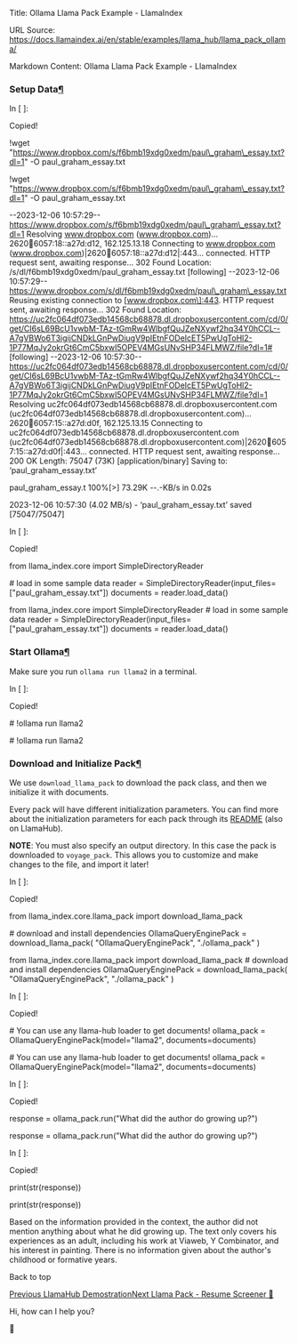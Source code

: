 Title: Ollama Llama Pack Example - LlamaIndex

URL Source: https://docs.llamaindex.ai/en/stable/examples/llama_hub/llama_pack_ollama/

Markdown Content:
Ollama Llama Pack Example - LlamaIndex


### Setup Data[¶](https://docs.llamaindex.ai/en/stable/examples/llama_hub/llama_pack_ollama/#setup-data)

In \[ \]:

Copied!

!wget "https://www.dropbox.com/s/f6bmb19xdg0xedm/paul\_graham\_essay.txt?dl=1" \-O paul\_graham\_essay.txt

!wget "https://www.dropbox.com/s/f6bmb19xdg0xedm/paul\_graham\_essay.txt?dl=1" -O paul\_graham\_essay.txt

\--2023-12-06 10:57:29--  https://www.dropbox.com/s/f6bmb19xdg0xedm/paul\_graham\_essay.txt?dl=1
Resolving www.dropbox.com (www.dropbox.com)... 2620:100:6057:18::a27d:d12, 162.125.13.18
Connecting to www.dropbox.com (www.dropbox.com)|2620:100:6057:18::a27d:d12|:443... connected.
HTTP request sent, awaiting response... 302 Found
Location: /s/dl/f6bmb19xdg0xedm/paul\_graham\_essay.txt \[following\]
--2023-12-06 10:57:29--  https://www.dropbox.com/s/dl/f6bmb19xdg0xedm/paul\_graham\_essay.txt
Reusing existing connection to \[www.dropbox.com\]:443.
HTTP request sent, awaiting response... 302 Found
Location: https://uc2fc064df073edb14568cb68878.dl.dropboxusercontent.com/cd/0/get/CI6sL69BcU1vwbM-TAz-tGmRw4WlbgfQuJZeNXywf2hq34Y0hCCL--A7gVBWo6T3igijCNDkLGnPwDiugV9pIEtnFODeIcET5PwUgToHl2-1P77MqJy2okrGt6CmC5bxwI5OPEV4MGsUNvSHP34FLMWZ/file?dl=1# \[following\]
--2023-12-06 10:57:30--  https://uc2fc064df073edb14568cb68878.dl.dropboxusercontent.com/cd/0/get/CI6sL69BcU1vwbM-TAz-tGmRw4WlbgfQuJZeNXywf2hq34Y0hCCL--A7gVBWo6T3igijCNDkLGnPwDiugV9pIEtnFODeIcET5PwUgToHl2-1P77MqJy2okrGt6CmC5bxwI5OPEV4MGsUNvSHP34FLMWZ/file?dl=1
Resolving uc2fc064df073edb14568cb68878.dl.dropboxusercontent.com (uc2fc064df073edb14568cb68878.dl.dropboxusercontent.com)... 2620:100:6057:15::a27d:d0f, 162.125.13.15
Connecting to uc2fc064df073edb14568cb68878.dl.dropboxusercontent.com (uc2fc064df073edb14568cb68878.dl.dropboxusercontent.com)|2620:100:6057:15::a27d:d0f|:443... connected.
HTTP request sent, awaiting response... 200 OK
Length: 75047 (73K) \[application/binary\]
Saving to: ‘paul\_graham\_essay.txt’

paul\_graham\_essay.t 100%\[>\]  73.29K  --.-KB/s    in 0.02s   

2023-12-06 10:57:30 (4.02 MB/s) - ‘paul\_graham\_essay.txt’ saved \[75047/75047\]

In \[ \]:

Copied!

from llama\_index.core import SimpleDirectoryReader

\# load in some sample data
reader \= SimpleDirectoryReader(input\_files\=\["paul\_graham\_essay.txt"\])
documents \= reader.load\_data()

from llama\_index.core import SimpleDirectoryReader # load in some sample data reader = SimpleDirectoryReader(input\_files=\["paul\_graham\_essay.txt"\]) documents = reader.load\_data()

### Start Ollama[¶](https://docs.llamaindex.ai/en/stable/examples/llama_hub/llama_pack_ollama/#start-ollama)

Make sure you run `ollama run llama2` in a terminal.

In \[ \]:

Copied!

\# !ollama run llama2

\# !ollama run llama2

### Download and Initialize Pack[¶](https://docs.llamaindex.ai/en/stable/examples/llama_hub/llama_pack_ollama/#download-and-initialize-pack)

We use `download_llama_pack` to download the pack class, and then we initialize it with documents.

Every pack will have different initialization parameters. You can find more about the initialization parameters for each pack through its [README](https://github.com/logan-markewich/llama-hub/tree/main/llama_hub/llama_packs/voyage_query_engine) (also on LlamaHub).

**NOTE**: You must also specify an output directory. In this case the pack is downloaded to `voyage_pack`. This allows you to customize and make changes to the file, and import it later!

In \[ \]:

Copied!

from llama\_index.core.llama\_pack import download\_llama\_pack

\# download and install dependencies
OllamaQueryEnginePack \= download\_llama\_pack(
    "OllamaQueryEnginePack", "./ollama\_pack"
)

from llama\_index.core.llama\_pack import download\_llama\_pack # download and install dependencies OllamaQueryEnginePack = download\_llama\_pack( "OllamaQueryEnginePack", "./ollama\_pack" )

In \[ \]:

Copied!

\# You can use any llama-hub loader to get documents!
ollama\_pack \= OllamaQueryEnginePack(model\="llama2", documents\=documents)

\# You can use any llama-hub loader to get documents! ollama\_pack = OllamaQueryEnginePack(model="llama2", documents=documents)

In \[ \]:

Copied!

response \= ollama\_pack.run("What did the author do growing up?")

response = ollama\_pack.run("What did the author do growing up?")

In \[ \]:

Copied!

print(str(response))

print(str(response))

Based on the information provided in the context, the author did not mention anything about what he did growing up. The text only covers his experiences as an adult, including his work at Viaweb, Y Combinator, and his interest in painting. There is no information given about the author's childhood or formative years.

Back to top

[Previous LlamaHub Demostration](https://docs.llamaindex.ai/en/stable/examples/llama_hub/llama_hub/)[Next Llama Pack - Resume Screener 📄](https://docs.llamaindex.ai/en/stable/examples/llama_hub/llama_pack_resume/)

Hi, how can I help you?

🦙
